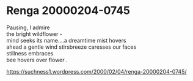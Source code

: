 # Renga 20000204-0745  
Pausing, I admire  
the bright wildflower -  
mind seeks its name....a dreamtime mist hovers  
ahead a gentle wind stirsbreeze caresses our faces  
 stillness embraces  
 bee hovers over flower .  
  
https://suchness1.wordpress.com/2000/02/04/renga-20000204-0745/